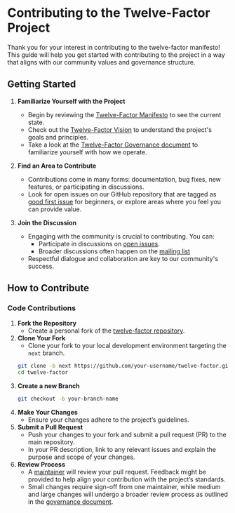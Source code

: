 # Contributing to the Twelve-Factor Project

Thank you for your interest in contributing to the twelve-factor manifesto!
This guide will help you get started with contributing to the project in a way
that aligns with our community values and governance structure.

## Getting Started

1. **Familiarize Yourself with the Project**
   - Begin by reviewing the [Twelve-Factor Manifesto](https://12factor.net) to
     see the current state.
   - Check out the [Twelve-Factor Vision](VISION.md) to understand the
     project's goals and principles.
   - Take a look at the [Twelve-Factor Governance document](GOVERNANCE.md) to
     familiarize yourself with how we operate.

2. **Find an Area to Contribute**
   - Contributions come in many forms: documentation, bug fixes, new features, or participating in discussions.
   - Look for open issues on our GitHub repository that are tagged as [good first issue](../../issues?q=is%3Aissue+is%3Aopen+label%3Agood+first+issue) for beginners, or explore areas where you feel you can provide value.

3. **Join the Discussion**
   - Engaging with the community is crucial to contributing. You can:
     - Participate in discussions on [open issues](../../issues).
     - Broader discussions often happen on the [mailing
       list](https://groups.google.com/g/twelve-factor)
   - Respectful dialogue and collaboration are key to our community's success.

## How to Contribute

### Code Contributions

1. **Fork the Repository**
   - Create a personal fork of the [twelve-factor
     repository](https://github.com/twelve-factor/twelve-factor).
2. **Clone Your Fork**
   - Clone your fork to your local development environment targeting the
     `next` branch.
   ```bash
   git clone -b next https://github.com/your-username/twelve-factor.git
   cd twelve-factor
   ```
3. **Create a new Branch**
    ```bash
    git checkout -b your-branch-name
    ```
4. **Make Your Changes**
   - Ensure your changes adhere to the project’s guidelines.
5. **Submit a Pull Request**
   - Push your changes to your fork and submit a pull request (PR) to the main
     repository.
   - In your PR description, link to any relevant issues and explain the
     purpose and scope of your changes.
6. **Review Process**
   - A [maintainer](MAINTAINERS.md) will review your pull request. Feedback
     might be provided to help align your contribution with the project’s
     standards.
   - Small changes require sign-off from one maintainer, while medium and large
     changes will undergo a broader review process as outlined in the
     [governance document](GOVERNANCE.md).
